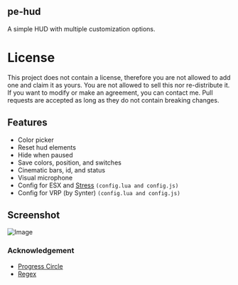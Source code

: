 ## pe-hud
A simple HUD with multiple customization options.

# License
This project does not contain a license, therefore you are not allowed to add one and claim it as yours. You are not allowed to sell this nor re-distribute it. If you want to modify or make an agreement, you can contact me. Pull requests are accepted as long as they do not contain breaking changes. 

## Features
 - Color picker
 - Reset hud elements
 - Hide when paused
 - Save colors, position, and switches
 - Cinematic bars, id, and status
 - Visual microphone
 - Config for ESX and [Stress](https://github.com/utkuali/Stress-System-by-utku) `(config.lua and config.js)`
 - Config for VRP (by Synter) `(config.lua and config.js)`

## Screenshot
![Image](https://imgur.com/zcf5Ewd.png)

### Acknowledgement
- [Progress Circle](https://github.com/nafing/esx_nafing_hud/blob/master/html/main.js#L59)
- [Regex](https://stackoverflow.com/a/3627747)
